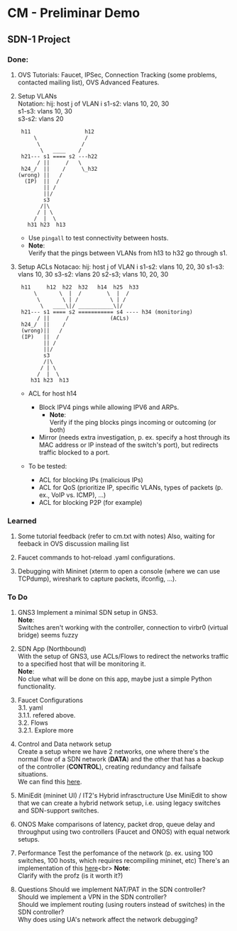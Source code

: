 # CM - Preliminar Demo

## SDN-1 Project

### Done:

1. OVS Tutorials: Faucet, IPSec, Connection Tracking (some problems, contacted mailing list), OVS Advanced Features.

2. Setup VLANs <br>
    Notation: hij: host j of VLAN i
    s1-s2: vlans 10, 20, 30 <br>
    s1-s3: vlans 10, 30 <br>
    s3-s2: vlans 20 <br>
    
        h11                 h12 
            \               / 
             \             /  
              \   ____    /
        h21--- s1 ==== s2 ---h22
             / ||     /   \ 
        h24_/  ||    /     \_h32
       (wrong) ||   /
         (IP)  ||  /
               || /
               ||/ 
               s3
              /|\ 
             / | \ 
            /  |  \ 
          h31 h23  h13

    - Use ```pingall``` to test connectivity between hosts. <br>
    - **Note**: <br>
    Verify that the pings between VLANs from h13 to h32 go through s1.

3. Setup ACLs
    Notacao: hij: host j of VLAN i
    s1-s2: vlans 10, 20, 30
    s1-s3: vlans 10, 30
    s3-s2: vlans 20
    s2-s3; vlans 10, 20, 30

        h11     h12  h22  h32   h14  h25  h33
            \       \  |  /        \  |  /
             \       \ | /          \ | /
              \   ____\|/ ___________\|/ 
        h21--- s1 ==== s2 =========== s4 ---- h34 (monitoring)
             / ||     /             (ACLs)
        h24_/  ||    /     
        (wrong)||   /
        (IP)   ||  /
               || /
               ||/ 
               s3
               /|\ 
              / | \ 
             /  |  \ 
           h31 h23  h13
    
    - ACL for host h14 
        - Block IPV4 pings while allowing IPV6 and ARPs.
            - **Note**: <br> Verify if the ping blocks pings incoming or outcoming (or both)
        - Mirror (needs extra investigation, p. ex. specify a host through its MAC address or IP instead of the switch's port), but redirects traffic blocked to a port.

    - To be tested:
        - ACL for blocking IPs (malicious IPs)
        - ACL for QoS (prioritize IP, specific VLANs, types of packets (p. ex., VoIP vs. ICMP), ...)
        - ACL for blocking P2P (for example)


### Learned

1. Some tutorial feedback (refer to cm.txt with notes)
    Also, waiting for feeback in OVS discussion mailing list

2. Faucet commands to hot-reload .yaml configurations.

3. Debugging with Mininet (xterm to open a console (where we can use TCPdump), wireshark to capture packets, ifconfig, ...).


### To Do

1. GNS3
    Implement a minimal SDN setup in GNS3.<br>
    **Note**: <br> Switches aren't working with the controller, connection to virbr0 (virtual bridge) seems fuzzy
    
2. SDN App (Northbound) <br>
    With the setup of GNS3, use ACLs/Flows to redirect the networks traffic to a specified host that will be monitoring it. <br>
    **Note**: <br>
    No clue what will be done on this app, maybe just a simple Python functionality.

3. Faucet Configurations <br>
    3.1. yaml <br>
        3.1.1. refered above.<br>
    3.2. Flows <br>
        3.2.1. Explore more <br>
    
4. Control and Data network setup <br>
    Create a setup where we have 2 networks, one where there's the normal flow of a SDN network (**DATA**) and the other that has a backup of the controller (**CONTROL**), creating redundancy and failsafe situations. <br>
    We can find this [here](href="https://github.com/mininet/mininet/blob/master/examples/controlnet.py").

5. MiniEdit (mininet UI) / IT2's Hybrid infrasctructure
    Use MiniEdit to show that we can create a hybrid network setup, i.e. using legacy switches and SDN-support switches.

6. ONOS
    Make comparisons of latency, packet drop, queue delay and throughput using two controllers (Faucet and ONOS) with equal network setups.

7. Performance
    Test the perfomance of the network (p. ex. using 100 switches, 100 hosts, which requires recompiling mininet, etc) 
    There's an implementation of this [here](href="https://github.com/mininet/mininet/blob/master/examples/linearbandwidth.py")<br>
    **Note**: <br> Clarify with the profz (is it worth it?)

8. Questions
    Should we implement NAT/PAT in the SDN controller? <br>
    Should we implement a VPN in the SDN controller? <br>
    Should we implement routing (using routers instead of switches) in the SDN controller? <br>
    Why does using UA's network affect the network debugging? <br> 

